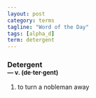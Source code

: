 ```yaml
---
layout: post
category: terms
tagline: "Word of the Day"
tags: [alpha_d]
term: detergent
---
```


<h3>Detergent<br/> <small>&mdash; v. (de<span>&middot;</span>ter<span>&middot;</span>gent)</small></h3>
<p><ol>
<li>to turn a nobleman away</li>
</ol></p>
